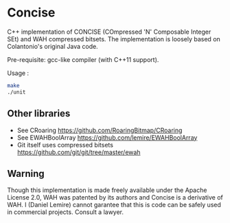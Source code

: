 # Concise

C++ implementation of CONCISE (COmpressed 'N' Composable Integer SEt) and WAH compressed bitsets.
The implementation is loosely based on Colantonio's original Java code.

Pre-requisite: gcc-like compiler (with C++11 support).

Usage :

```bash
make
./unit
```
## Other libraries
- See CRoaring https://github.com/RoaringBitmap/CRoaring
- See EWAHBoolArray https://github.com/lemire/EWAHBoolArray
- Git itself uses compressed bitsets https://github.com/git/git/tree/master/ewah

## Warning

Though this implementation is made freely available under the Apache License 2.0, WAH
was patented by its authors  and Concise is a derivative of WAH. I (Daniel Lemire) cannot garantee that this is
code can be safely used in commercial projects. Consult a lawyer.
